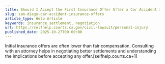 ```yaml
---
title: Should I Accept the First Insurance Offer After a Car Accident Injury?
slug: san-diego-car-accident-insurance-offers
article_type: Help Article
keywords: insurance settlement, negotiation
url: https://selfhelp.courts.ca.gov/civil-lawsuit/personal-injury
published_date: 2025-10-27T00:00:00
---
```


Initial insurance offers are often lower than fair compensation. Consulting with an attorney helps in negotiating better settlements and understanding the implications before accepting any offer.[selfhelp.courts.ca+1]